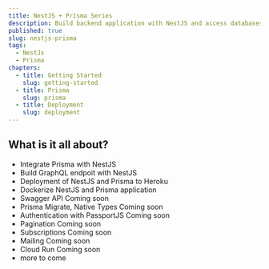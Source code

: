 ```yaml
---
title: NestJS + Prisma Series
description: Build backend application with NestJS and access databases via Prisma
published: true
slug: nestjs-prisma
tags:
  - NestJs
  - Prisma
chapters:
  - title: Getting Started
    slug: getting-started
  - title: Prisma
    slug: prisma
  - title: Deployment
    slug: deployment
---
```


## What is it all about?

- Integrate Prisma with NestJS
- Build GraphQL endpoit with NestJS
- Deployment of NestJS and Prisma to Heroku
- Dockerize NestJS and Prisma application
- Swagger API <span class="badge-coming-soon">Coming soon</span>
- Prisma Migrate, Native Types <span class="badge-coming-soon">Coming soon</span>
- Authentication with PassportJS <span class="badge-coming-soon">Coming soon</span>
- Pagination <span class="badge-coming-soon">Coming soon</span>
- Subscriptions <span class="badge-coming-soon">Coming soon</span>
- Mailing <span class="badge-coming-soon">Coming soon</span>
- Cloud Run <span class="badge-coming-soon">Coming soon</span>
- more to come
